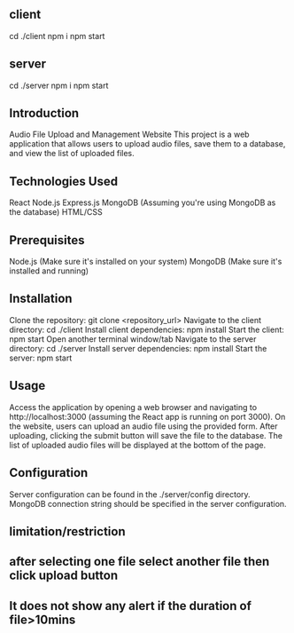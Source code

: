 ## client

cd ./client
npm i
npm start

## server

cd ./server
npm i
npm start

## Introduction

Audio File Upload and Management Website
This project is a web application that allows users to upload audio files, save them to a database, and view the list of uploaded files.

## Technologies Used

React
Node.js
Express.js
MongoDB (Assuming you're using MongoDB as the database)
HTML/CSS

## Prerequisites

Node.js (Make sure it's installed on your system)
MongoDB (Make sure it's installed and running)

## Installation

Clone the repository: git clone <repository_url>
Navigate to the client directory: cd ./client
Install client dependencies: npm install
Start the client: npm start
Open another terminal window/tab
Navigate to the server directory: cd ./server
Install server dependencies: npm install
Start the server: npm start

## Usage

Access the application by opening a web browser and navigating to http://localhost:3000 (assuming the React app is running on port 3000).
On the website, users can upload an audio file using the provided form.
After uploading, clicking the submit button will save the file to the database.
The list of uploaded audio files will be displayed at the bottom of the page.

## Configuration

Server configuration can be found in the ./server/config directory.
MongoDB connection string should be specified in the server configuration.

## limitation/restriction

## after selecting one file select another file then click upload button

## It does not show any alert if the duration of file>10mins
